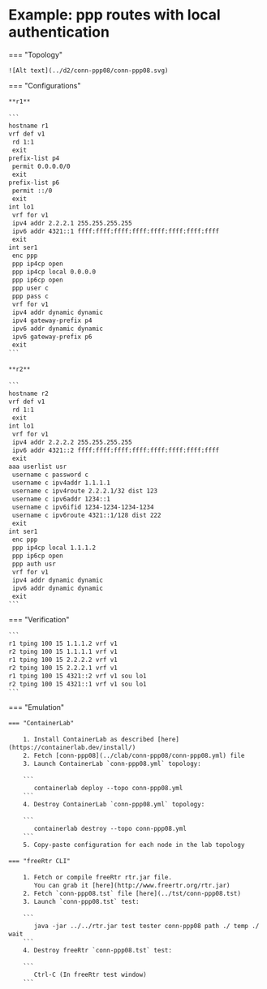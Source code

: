 # Example: ppp routes with local authentication

=== "Topology"

    ![Alt text](../d2/conn-ppp08/conn-ppp08.svg)

=== "Configurations"

    **r1**

    ```
    hostname r1
    vrf def v1
     rd 1:1
     exit
    prefix-list p4
     permit 0.0.0.0/0
     exit
    prefix-list p6
     permit ::/0
     exit
    int lo1
     vrf for v1
     ipv4 addr 2.2.2.1 255.255.255.255
     ipv6 addr 4321::1 ffff:ffff:ffff:ffff:ffff:ffff:ffff:ffff
     exit
    int ser1
     enc ppp
     ppp ip4cp open
     ppp ip4cp local 0.0.0.0
     ppp ip6cp open
     ppp user c
     ppp pass c
     vrf for v1
     ipv4 addr dynamic dynamic
     ipv4 gateway-prefix p4
     ipv6 addr dynamic dynamic
     ipv6 gateway-prefix p6
     exit
    ```

    **r2**

    ```
    hostname r2
    vrf def v1
     rd 1:1
     exit
    int lo1
     vrf for v1
     ipv4 addr 2.2.2.2 255.255.255.255
     ipv6 addr 4321::2 ffff:ffff:ffff:ffff:ffff:ffff:ffff:ffff
     exit
    aaa userlist usr
     username c password c
     username c ipv4addr 1.1.1.1
     username c ipv4route 2.2.2.1/32 dist 123
     username c ipv6addr 1234::1
     username c ipv6ifid 1234-1234-1234-1234
     username c ipv6route 4321::1/128 dist 222
     exit
    int ser1
     enc ppp
     ppp ip4cp local 1.1.1.2
     ppp ip6cp open
     ppp auth usr
     vrf for v1
     ipv4 addr dynamic dynamic
     ipv6 addr dynamic dynamic
     exit
    ```

=== "Verification"

    ```
    r1 tping 100 15 1.1.1.2 vrf v1
    r2 tping 100 15 1.1.1.1 vrf v1
    r1 tping 100 15 2.2.2.2 vrf v1
    r2 tping 100 15 2.2.2.1 vrf v1
    r1 tping 100 15 4321::2 vrf v1 sou lo1
    r2 tping 100 15 4321::1 vrf v1 sou lo1
    ```

=== "Emulation"

    === "ContainerLab"

        1. Install ContainerLab as described [here](https://containerlab.dev/install/)  
        2. Fetch [conn-ppp08](../clab/conn-ppp08/conn-ppp08.yml) file  
        3. Launch ContainerLab `conn-ppp08.yml` topology:  

        ```
           containerlab deploy --topo conn-ppp08.yml  
        ```
        4. Destroy ContainerLab `conn-ppp08.yml` topology:  

        ```
           containerlab destroy --topo conn-ppp08.yml  
        ```
        5. Copy-paste configuration for each node in the lab topology

    === "freeRtr CLI"

        1. Fetch or compile freeRtr rtr.jar file.  
           You can grab it [here](http://www.freertr.org/rtr.jar)  
        2. Fetch `conn-ppp08.tst` file [here](../tst/conn-ppp08.tst)  
        3. Launch `conn-ppp08.tst` test:  

        ```
           java -jar ../../rtr.jar test tester conn-ppp08 path ./ temp ./ wait
        ```
        4. Destroy freeRtr `conn-ppp08.tst` test:  

        ```
           Ctrl-C (In freeRtr test window)
        ```


